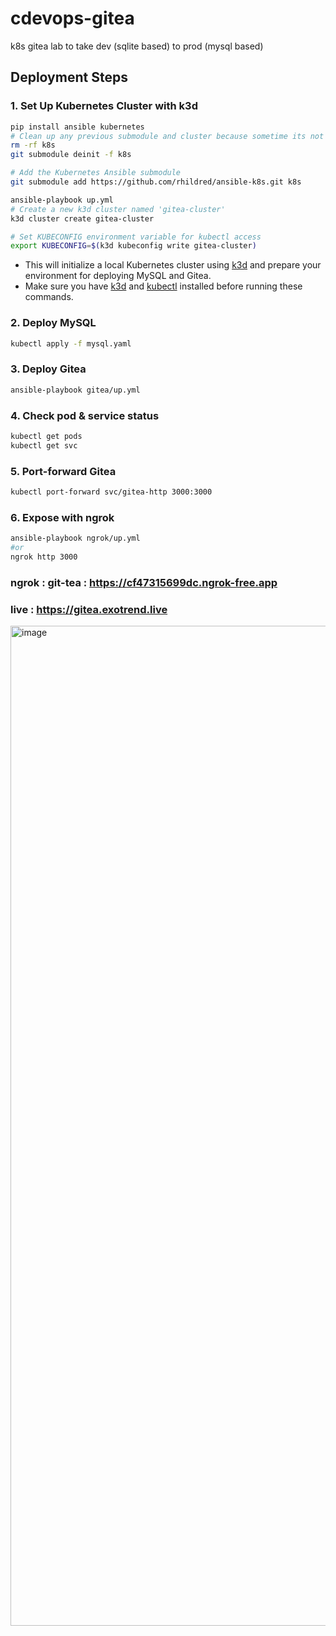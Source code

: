 # cdevops-gitea

k8s gitea lab to take dev (sqlite based) to prod (mysql based)


## Deployment Steps 
### 1. Set Up Kubernetes Cluster with k3d

```bash
pip install ansible kubernetes
# Clean up any previous submodule and cluster because sometime its not initlize correctly in codespaces
rm -rf k8s
git submodule deinit -f k8s

# Add the Kubernetes Ansible submodule
git submodule add https://github.com/rhildred/ansible-k8s.git k8s

ansible-playbook up.yml
# Create a new k3d cluster named 'gitea-cluster'
k3d cluster create gitea-cluster

# Set KUBECONFIG environment variable for kubectl access
export KUBECONFIG=$(k3d kubeconfig write gitea-cluster)
```

- This will initialize a local Kubernetes cluster using [k3d](https://k3d.io/) and prepare your environment for deploying MySQL and Gitea.
- Make sure you have [k3d](https://k3d.io/) and [kubectl](https://kubernetes.io/docs/tasks/tools/) installed before running these commands.

### 2. Deploy MySQL

```bash
kubectl apply -f mysql.yaml
```

### 3. Deploy Gitea

```bash
ansible-playbook gitea/up.yml
```

### 4. Check pod & service status

```bash
kubectl get pods
kubectl get svc
```

### 5. Port-forward Gitea

```bash
kubectl port-forward svc/gitea-http 3000:3000
```

### 6. Expose with ngrok 

```bash
ansible-playbook ngrok/up.yml
#or
ngrok http 3000
```
### ngrok : git-tea : https://cf47315699dc.ngrok-free.app
### live : https://gitea.exotrend.live

<img width="2560" height="1600" alt="image" src="https://github.com/user-attachments/assets/18991f8d-985c-460e-a68f-2dad7e9810d0" />


